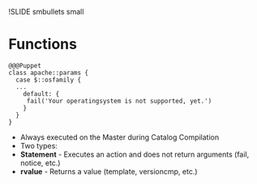 !SLIDE smbullets small
# Functions

    @@@Puppet
    class apache::params {
      case $::osfamily {
      ...
        default: {
         fail('Your operatingsystem is not supported, yet.')
        }
      }
    }

* Always executed on the Master during Catalog Compilation
* Two types:
 * **Statement** - Executes an action and does not return arguments (fail, notice, etc.)
 * **rvalue** - Returns a value (template, versioncmp, etc.)
